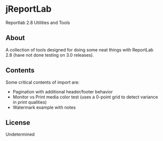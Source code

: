jReportLab
==========
Reportlab 2.8 Utilities and Tools

About
-----

A collection of tools designed for doing some neat things with ReportLab 2.8 (have not done testing on 3.0 releases).

Contents
---------

Some critical contents of import are:

- Pagination with additional header/footer behavior
- Monitor vs Print media color test (uses a 0-point grid to detect variance in print qualities)
- Watermark example with notes

License
---------

Undetermined